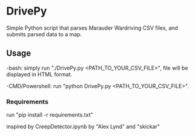 # DrivePy

Simple Python script that parses Marauder Wardriving CSV files, and submits parsed data to a map.

## Usage

 -bash:
    simply run "./DrivePy.py <PATH_TO_YOUR_CSV_FILE>", file will be displayed in HTML format.

 -CMD/Powershell:
    run "python DrivePy.py <PATH_TO_YOUR_CSV_FILE>".

### Requirements

run "pip install -r requirements.txt"









inspired by CreepDetector.ipynb by "Alex Lynd" and "skickar"
